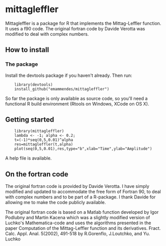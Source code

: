 # mittagleffler
Mittagleffler is a package for R that implements the Mittag-Leffler function. It uses a f90 code. The original fortran code by Davide Verotta was modified to deal with complex numbers.

## How to install

### The package

Install the devtools package if you haven't already. Then run:

        library(devtools)
        install_github("emammendes/mittagleffler")

So far the package is only available as source code, so you'll need a functional R build environment (Rtools on Windows, XCode on OS X). 

## Getting started 

        library(mittagleffler)
        lambda <- -1; alpha <- 0.2; 
        t=(-1)*seq(0,5,0.01)^alpha
        res=mittagleffler(t,alpha)
        plot(seq(0,5,0.01),res,type="b",xlab="Time",ylab="Amplitude")

A help file is available.

## On the fortran code

The original fortran code is provided by Davide Verotta.  I have simply modified and updated to accommodate the free form of Fortran 90, to deal with complex numbers and to be part of a R-package.   I thank Davide for allowing me to make the code publicly available.

The original fortran code is based on a Matlab function developed by Igor Podlubny and Martin Kacena which was a slightly modified version of Luchko's Mathematica-code and uses the algorithms presented in the paper Computation of the Mittag-Leffler function and its derivatives. Fract. Calc. Appl. Anal. 5(2002), 491-518 by  R.Gorenflo,  J.Loutchko, and Yu. Luchko
